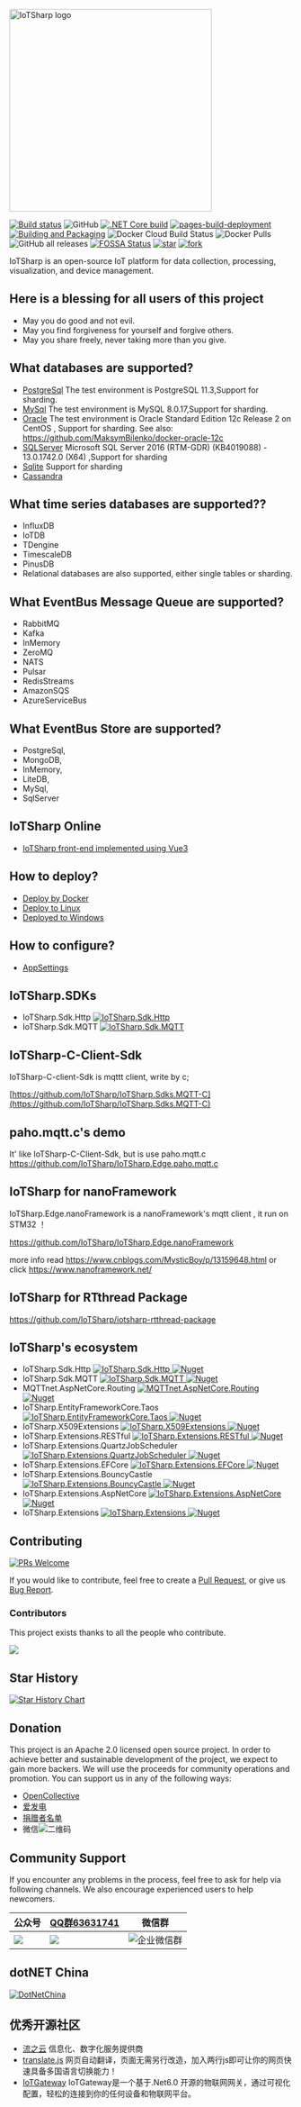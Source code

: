<p align="left">
  <a href="https://iotsharp.net/">
    <img src="docs/static/img/logo_white.svg" width="360px" alt="IoTSharp logo" />
  </a>
</p>

[![Build status](https://ci.appveyor.com/api/projects/status/5o23f5vss89ct2lw/branch/master?svg=true)](https://ci.appveyor.com/project/MaiKeBing/iotsharp/branch/master)
![GitHub](https://img.shields.io/github/license/iotsharp/iotsharp.svg)
[![.NET Core build](https://github.com/IoTSharp/IoTSharp/actions/workflows/dotnet-build.yml/badge.svg)](https://github.com/IoTSharp/IoTSharp/actions/workflows/dotnet-build.yml)
[![pages-build-deployment](https://github.com/IoTSharp/IoTSharp/actions/workflows/pages/pages-build-deployment/badge.svg)](https://github.com/IoTSharp/IoTSharp/actions/workflows/pages/pages-build-deployment)
[![Building and Packaging](https://github.com/IoTSharp/IoTSharp/actions/workflows/dotnet-publish.yml/badge.svg)](https://github.com/IoTSharp/IoTSharp/actions/workflows/dotnet-publish.yml)
![Docker Cloud Build Status](https://img.shields.io/docker/cloud/build/maikebing/iotsharp?style=flat-square)
![Docker Pulls](https://img.shields.io/docker/pulls/maikebing/iotsharp)
![GitHub all releases](https://img.shields.io/github/downloads/iotsharp/iotsharp/total)
[![FOSSA Status](https://app.fossa.com/api/projects/git%2Bgithub.com%2FIoTSharp%2FIoTSharp.svg?type=shield)](https://app.fossa.com/projects/git%2Bgithub.com%2FIoTSharp%2FIoTSharp?ref=badge_shield)
[![star](https://gitee.com/IoTSharp/IoTSharp/badge/star.svg?theme=gvp)](https://gitee.com/IoTSharp/IoTSharp/stargazers)
[![fork](https://gitee.com/IoTSharp/IoTSharp/badge/fork.svg?theme=gvp)](https://gitee.com/IoTSharp/IoTSharp/members)


IoTSharp is an open-source IoT platform for data collection, processing, visualization, and device management.

## Here is a blessing for all users of this project
 * May you do good and not evil.
 * May you find forgiveness for yourself and forgive others.
 * May you share freely, never taking more than you give.


## What databases are supported?

 *  [PostgreSql](IoTSharp/appsettings.PostgreSql.json) The test environment is  PostgreSQL 11.3,Support for  sharding.
 *  [MySql](IoTSharp/appsettings.MySql.json) The test environment is MySQL 8.0.17,Support for  sharding.
 *  [Oracle](IoTSharp/appsettings.Oracle.json)  The test environment is  Oracle Standard Edition 12c Release 2 on CentOS , Support for  sharding.  See also: https://github.com/MaksymBilenko/docker-oracle-12c
 *  [SQLServer](IoTSharp/appsettings.SQLServer.json)  Microsoft SQL Server 2016 (RTM-GDR) (KB4019088) - 13.0.1742.0 (X64)   ,Support for  sharding
 *  [Sqlite](IoTSharp/appsettings.Sqlite.json) Support for  sharding
 *  [Cassandra](IoTSharp/appsettings.Cassandra.json)  

## What time series databases are supported??

 *  InfluxDB   
 *  IoTDB
 *  TDengine
 *  TimescaleDB
 *  PinusDB  
 *  Relational databases are also supported, either single tables or sharding.  


## What EventBus Message Queue  are supported?

 *  RabbitMQ
 *  Kafka 
 *	InMemory 
 *	ZeroMQ 
 *	NATS 
 *	Pulsar 
 *	RedisStreams 
 *	AmazonSQS 
 *	AzureServiceBus 

## What EventBus Store are supported?
* PostgreSql,
* MongoDB,
* InMemory,
* LiteDB,
* MySql,
* SqlServer


## IoTSharp  Online        

 - [IoTSharp front-end implemented using Vue3](https://host.iotsharp.net)


## How to deploy?

- [Deploy by Docker](https://iotsharp.net/docs/tutorial-basics/deploy_by_docker)
- [Deploy to Linux](https://iotsharp.net/docs/tutorial-basics/deploy_linux)
- [Deployed to Windows](https://iotsharp.net/docs/tutorial-basics/deploy_win)

## How to configure?

- [AppSettings](https://iotsharp.net/docs/tutorial-basics/appsettings) 

##  IoTSharp.SDKs

- IoTSharp.Sdk.Http   [![IoTSharp.Sdk.Http](https://img.shields.io/nuget/v/IoTSharp.Sdk.Http.svg)](https://www.nuget.org/packages/IoTSharp.Sdk.Http/)
- IoTSharp.Sdk.MQTT   [![IoTSharp.Sdk.MQTT](https://img.shields.io/nuget/v/IoTSharp.Sdk.MQTT.svg)](https://www.nuget.org/packages/IoTSharp.Sdk.MQTT/)

 

## IoTSharp-C-Client-Sdk

IoTSharp-C-client-Sdk is mqttt client, write by   c;

 [https://github.com/IoTSharp/IoTSharp.Sdks.MQTT-C](https://github.com/IoTSharp/IoTSharp.Sdks.MQTT-C)

## paho.mqtt.c's demo 

It' like IoTSharp-C-Client-Sdk, but is use paho.mqtt.c
 https://github.com/IoTSharp/IoTSharp.Edge.paho.mqtt.c

## IoTSharp for nanoFramework

IoTSharp.Edge.nanoFramework is a nanoFramework's mqtt client , it run on STM32 ！

  https://github.com/IoTSharp/IoTSharp.Edge.nanoFramework

more info read https://www.cnblogs.com/MysticBoy/p/13159648.html
or click  https://www.nanoframework.net/

## IoTSharp for RTthread Package

https://github.com/IoTSharp/iotsharp-rtthread-package



## IoTSharp's ecosystem

- IoTSharp.Sdk.Http   [![IoTSharp.Sdk.Http](https://img.shields.io/nuget/v/IoTSharp.Sdk.Http.svg) ![Nuget](https://img.shields.io/nuget/dt/IoTSharp.Sdk.Http) ](https://www.nuget.org/packages/IoTSharp.Sdk.Http/)
- IoTSharp.Sdk.MQTT   [![IoTSharp.Sdk.MQTT](https://img.shields.io/nuget/v/IoTSharp.Sdk.MQTT.svg) ![Nuget](https://img.shields.io/nuget/dt/IoTSharp.Sdk.MQTT)  ](https://www.nuget.org/packages/IoTSharp.Sdk.MQTT/)
- MQTTnet.AspNetCore.Routing   [![MQTTnet.AspNetCore.Routing](https://img.shields.io/nuget/v/MQTTnet.AspNetCore.Routing.svg) ![Nuget](https://img.shields.io/nuget/dt/MQTTnet.AspNetCore.Routing)  ](https://www.nuget.org/packages/MQTTnet.AspNetCore.Routing/)
- IoTSharp.EntityFrameworkCore.Taos   [![IoTSharp.EntityFrameworkCore.Taos](https://img.shields.io/nuget/v/IoTSharp.EntityFrameworkCore.Taos.svg) ![Nuget](https://img.shields.io/nuget/dt/IoTSharp.EntityFrameworkCore.Taos)  ](https://www.nuget.org/packages/IoTSharp.EntityFrameworkCore.Taos/)
- IoTSharp.X509Extensions [![IoTSharp.X509Extensions](https://img.shields.io/nuget/v/IoTSharp.X509Extensions.svg) ![Nuget](https://img.shields.io/nuget/dt/IoTSharp.X509Extensions) ](https://www.nuget.org/packages/IoTSharp.X509Extensions/)
- IoTSharp.Extensions.RESTful  [![IoTSharp.Extensions.RESTful](https://img.shields.io/nuget/v/IoTSharp.Extensions.RESTful.svg) ![Nuget](https://img.shields.io/nuget/dt/IoTSharp.Extensions.RESTful) ](https://www.nuget.org/packages/IoTSharp.Extensions.RESTful/)
- IoTSharp.Extensions.QuartzJobScheduler  [![IoTSharp.Extensions.QuartzJobScheduler](https://img.shields.io/nuget/v/IoTSharp.Extensions.QuartzJobScheduler.svg) ![Nuget](https://img.shields.io/nuget/dt/IoTSharp.Extensions.QuartzJobScheduler) ](https://www.nuget.org/packages/IoTSharp.Extensions.QuartzJobScheduler/)
- IoTSharp.Extensions.EFCore  [![IoTSharp.Extensions.EFCore](https://img.shields.io/nuget/v/IoTSharp.Extensions.EFCore.svg) ![Nuget](https://img.shields.io/nuget/dt/IoTSharp.Extensions.EFCore)  ](https://www.nuget.org/packages/IoTSharp.Extensions.EFCore/)
- IoTSharp.Extensions.BouncyCastle  [![IoTSharp.Extensions.BouncyCastle](https://img.shields.io/nuget/v/IoTSharp.Extensions.BouncyCastle.svg) ![Nuget](https://img.shields.io/nuget/dt/IoTSharp.Extensions.BouncyCastle) ](https://www.nuget.org/packages/IoTSharp.Extensions.BouncyCastle/)
- IoTSharp.Extensions.AspNetCore  [![IoTSharp.Extensions.AspNetCore](https://img.shields.io/nuget/v/IoTSharp.Extensions.AspNetCore.svg) ![Nuget](https://img.shields.io/nuget/dt/IoTSharp.Extensions.AspNetCore) ](https://www.nuget.org/packages/IoTSharp.Extensions.AspNetCore/)
- IoTSharp.Extensions  [![IoTSharp.Extensions](https://img.shields.io/nuget/v/IoTSharp.Extensions.svg) ![Nuget](https://img.shields.io/nuget/dt/IoTSharp.Extensions)  ](https://www.nuget.org/packages/IoTSharp.Extensions/)




## Contributing

[![PRs Welcome](https://img.shields.io/badge/PRs-welcome-brightgreen.svg?style=flat-square)](https://github.com/IoTSharp/IoTSharp/pulls)

If you would like to contribute, feel free to create a [Pull Request](https://github.com/IoTSharp/IoTSharp/pulls), or give us [Bug Report](https://github.com/IoTSharp/IoTSharp/issues/new).

### Contributors

This project exists thanks to all the people who contribute.

<a href="https://github.com/IoTSharp/IoTSharp/graphs/contributors">
  <img src="https://contrib.rocks/image?repo=IoTSharp/IoTSharp" />
</a>

## Star History

[![Star History Chart](https://api.star-history.com/svg?repos=IoTSharp/IoTSharp&type=Date)](https://www.star-history.com/#IoTSharp/IoTSharp&Date)

## Donation

This project is an  Apache 2.0 licensed open source project. In order to achieve better and sustainable development of the project, we expect to gain more backers. We will use the proceeds for community operations and promotion. You can support us in any of the following ways:

- [OpenCollective](https://opencollective.com/IoTSharp)
- [爱发电](https://afdian.net/a/maikebing)
- [捐赠者名单](BACKERS.md)
- 微信![二维码](docs/static/img/maikebing_wxpay.png)


## Community Support

If you encounter any problems in the process, feel free to ask for help via following channels. We also encourage experienced users to help newcomers.

| 公众号 |    [QQ群63631741](https://jq.qq.com/?_wv=1027&k=HJ7h3gbO)  |  微信群  |
| ------ | ---- | ---- |
| ![](docs/static/img/qrcode.jpg) | ![](docs/static/img/IoTSharpQQGruop.png) | ![企业微信群](docs/static/img/qyqun.jpg) |

## dotNET China

[![DotNetChina](https://images.gitee.com/uploads/images/2021/0309/134044_9c191d7b_974299.png)](https://gitee.com/dotnetchina/IoTSharp)

## 优秀开源社区

* [流之云](https://gitee.com/ntdgg) 信息化、数字化服务提供商
* [translate.js](https://gitee.com/mail_osc/translate) 网页自动翻译，页面无需另行改造，加入两行js即可让你的网页快速具备多国语言切换能力！
* [IoTGateway](https://gitee.com/iioter/iotgateway) IoTGateway是一个基于.Net6.0 开源的物联网网关，通过可视化配置，轻松的连接到你的任何设备和物联网平台。
